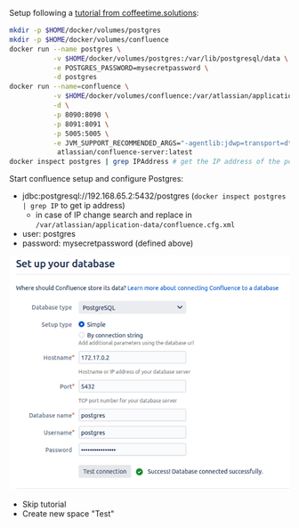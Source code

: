Setup following a [tutorial from coffeetime.solutions]( http://coffeetime.solutions/run-atlassian-jira-and-confluence-with-postgresql-on-docker/#Overview_of_series_How_to_run_Jira_and_Confluence_behind_NGINX_reverse_proxy_on_Docker):

```bash
mkdir -p $HOME/docker/volumes/postgres
mkdir -p $HOME/docker/volumes/confluence
docker run --name postgres \
           -v $HOME/docker/volumes/postgres:/var/lib/postgresql/data \
           -e POSTGRES_PASSWORD=mysecretpassword \
           -d postgres
docker run --name=confluence \
           -v $HOME/docker/volumes/confluence:/var/atlassian/application-data/confluence \
           -d \
           -p 8090:8090 \
           -p 8091:8091 \
           -p 5005:5005 \
           -e JVM_SUPPORT_RECOMMENDED_ARGS="-agentlib:jdwp=transport=dt_socket,server=y,suspend=n,address=*:5005" \
            atlassian/confluence-server:latest
docker inspect postgres | grep IPAddress # get the IP address of the postgres container
```

Start confluence setup and configure Postgres:
- jdbc:postgresql://192.168.65.2:5432/postgres (`docker inspect postgres | grep IP` to get ip address)
  - in case of IP change search and replace in `/var/atlassian/application-data/confluence.cfg.xml`
- user: postgres
- password: mysecretpassword (defined above)

![](img/db.png)

- Skip tutorial
- Create new space "Test"
